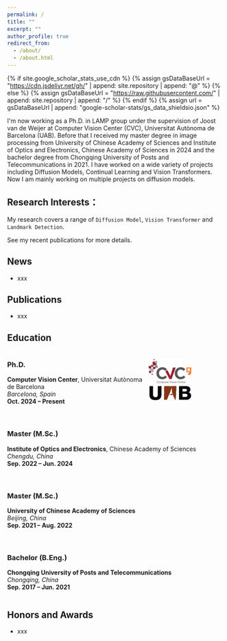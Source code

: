 ```yaml
---
permalink: /
title: ""
excerpt: ""
author_profile: true
redirect_from: 
  - /about/
  - /about.html
---
```


{% if site.google_scholar_stats_use_cdn %}
{% assign gsDataBaseUrl = "https://cdn.jsdelivr.net/gh/" | append: site.repository | append: "@" %}
{% else %}
{% assign gsDataBaseUrl = "https://raw.githubusercontent.com/" | append: site.repository | append: "/" %}
{% endif %}
{% assign url = gsDataBaseUrl | append: "google-scholar-stats/gs_data_shieldsio.json" %}

<span class='anchor' id='about-me'></span>

I'm now working as a Ph.D. in LAMP group under the supervision of Joost van de Weijer at Computer Vision Center (CVC), Universitat Autònoma de Barcelona (UAB). Before that I received my master degree in image processing from University of Chinese Academy of Sciences and Institute of Optics and Electronics, Chinese Academy of Sciences in 2024 and the bachelor degree from Chongqing University of Posts and Telecommunications in 2021. I have worked on a wide variety of projects including Diffusion Models, Continual Learning and Vision Transformers. Now I am mainly working on multiple projects on diffusion models.
 <a href='https://scholar.google.es/citations?user=6CsB8k0AAAAJ&hl=en'></a>

## Research Interests：

My research covers a range of `Diffusion Model`, `Vision Transformer` and `Landmark Detection`. 

See my recent publications for more details.


<span class='anchor' id='-news'></span>

## News

+ xxx




<span class='anchor' id='-pub'></span>
## Publications 

+ xxx


<span class='anchor' id='-education'></span>
## Education

<!-- Ph.D. -->
<div style="display: flex; justify-content: space-between; align-items: center; margin-bottom: 20px;">
  <div>
    <h3>Ph.D.</h3>
    <p><strong>Computer Vision Center</strong>, Universitat Autònoma de Barcelona<br>
    <em>Barcelona, Spain</em><br>
    <strong>Oct. 2024 – Present</strong></p>
  </div>
  <div>
    <img src="/images/logo_cvc.png" alt="CVC Logo" width="100" style="margin-right: 10px;">
    <img src="/images/logo_uab.png" alt="UAB Logo" width="100">
  </div>
</div>

<!-- Master IOE -->
<div style="display: flex; justify-content: space-between; align-items: center; margin-bottom: 20px;">
  <div>
    <h3>Master (M.Sc.)</h3>
    <p><strong>Institute of Optics and Electronics</strong>, Chinese Academy of Sciences<br>
    <em>Chengdu, China</em><br>
    <strong>Sep. 2022 – Jun. 2024</strong></p>
  </div>
  <!-- No image for this one -->
</div>

<!-- Master UCAS -->
<div style="display: flex; justify-content: space-between; align-items: center; margin-bottom: 20px;">
  <div>
    <h3>Master (M.Sc.)</h3>
    <p><strong>University of Chinese Academy of Sciences</strong><br>
    <em>Beijing, China</em><br>
    <strong>Sep. 2021 – Aug. 2022</strong></p>
  </div>
</div>

<!-- Bachelor -->
<div style="display: flex; justify-content: space-between; align-items: center; margin-bottom: 20px;">
  <div>
    <h3>Bachelor (B.Eng.)</h3>
    <p><strong>Chongqing University of Posts and Telecommunications</strong><br>
    <em>Chongqing, China</em><br>
    <strong>Sep. 2017 – Jun. 2021</strong></p>
  </div>
</div>


<span class='anchor' id='-awards'></span>
## Honors and Awards

+ xxx



